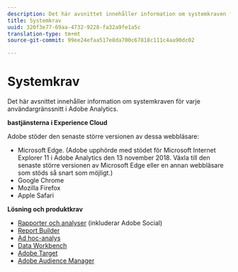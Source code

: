 ```yaml
---
description: Det här avsnittet innehåller information om systemkraven för varje användargränssnitt i Adobe Analytics.
title: Systemkrav
uuid: 320f3e77-69aa-4732-9228-fa32a9fe1a5c
translation-type: tm+mt
source-git-commit: 99ee24efaa517e8da700c67818c111c4aa90dc02

---
```



# Systemkrav

Det här avsnittet innehåller information om systemkraven för varje användargränssnitt i Adobe Analytics.

**bastjänsterna i Experience Cloud**

Adobe stöder den senaste större versionen av dessa webbläsare:

* Microsoft Edge. (Adobe upphörde med stödet för Microsoft Internet Explorer 11 i Adobe Analytics den 13 november 2018. Växla till den senaste större versionen av Microsoft Edge eller en annan webbläsare som stöds så snart som möjligt.)
* Google Chrome
* Mozilla Firefox
* Apple Safari

**Lösning och produktkrav**

* [Rapporter och analyser](https://marketing.adobe.com/resources/help/en_US/sc/user/requirements.html) (inkluderar Adobe Social)
* [Report Builder](https://marketing.adobe.com/resources/help/en_US/arb/system_requirements.html)
* [Ad hoc-analys](https://marketing.adobe.com/resources/help/en_US/dsc/c_sys_reqs.html)
* [Data Workbench](https://marketing.adobe.com/resources/help/en_US/insight/install/c_Data_Workbench_Client_install.html)
* [Adobe Target](https://marketing.adobe.com/resources/help/en_US/target/ov/r_supported_browsers.html)
* [Adobe Audience Manager](https://marketing.adobe.com/resources/help/en_US/aam/c_supported_browsers.html)

